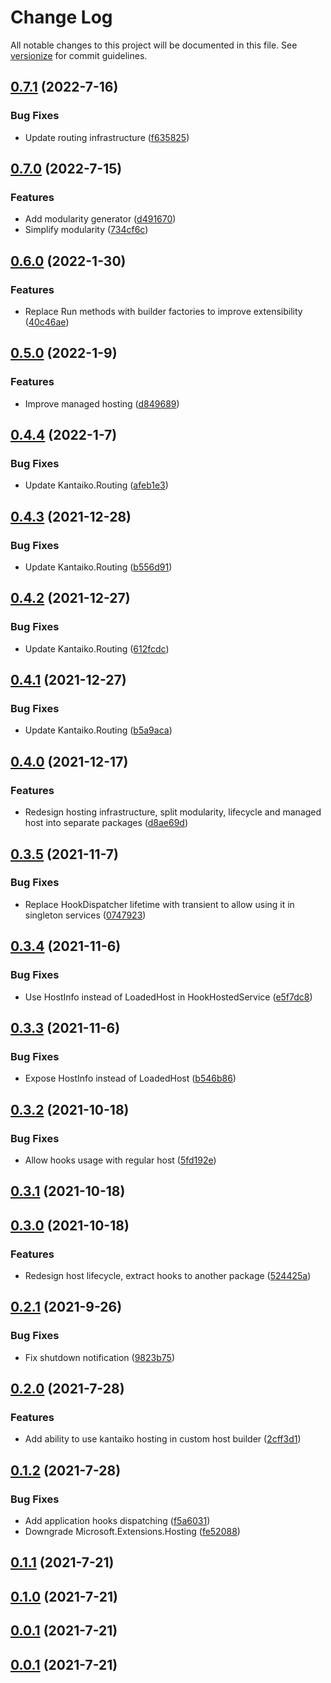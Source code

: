 # Change Log

All notable changes to this project will be documented in this file. See [versionize](https://github.com/saintedlama/versionize) for commit guidelines.

<a name="0.7.1"></a>
## [0.7.1](https://www.github.com/Kantaiko/Hosting/releases/tag/v0.7.1) (2022-7-16)

### Bug Fixes

* Update routing infrastructure ([f635825](https://www.github.com/Kantaiko/Hosting/commit/f635825f79009f6615bb1f29b625b2a35b509deb))

<a name="0.7.0"></a>
## [0.7.0](https://www.github.com/Kantaiko/Hosting/releases/tag/v0.7.0) (2022-7-15)

### Features

* Add modularity generator ([d491670](https://www.github.com/Kantaiko/Hosting/commit/d491670fe5ca544829edce10cb07873d65e7b2f4))
* Simplify modularity ([734cf6c](https://www.github.com/Kantaiko/Hosting/commit/734cf6c1dcd18c33e041c4779344aca8366cf956))

<a name="0.6.0"></a>
## [0.6.0](https://www.github.com/Kantaiko/Hosting/releases/tag/v0.6.0) (2022-1-30)

### Features

* Replace Run methods with builder factories to improve extensibility ([40c46ae](https://www.github.com/Kantaiko/Hosting/commit/40c46ae92f95941c61c60ea70e4cee4518f9f25e))

<a name="0.5.0"></a>
## [0.5.0](https://www.github.com/Kantaiko/Hosting/releases/tag/v0.5.0) (2022-1-9)

### Features

* Improve managed hosting ([d849689](https://www.github.com/Kantaiko/Hosting/commit/d8496890a378b93e0c7b11f127e20c0fbb8a1579))

<a name="0.4.4"></a>
## [0.4.4](https://www.github.com/Kantaiko/Hosting/releases/tag/v0.4.4) (2022-1-7)

### Bug Fixes

* Update Kantaiko.Routing ([afeb1e3](https://www.github.com/Kantaiko/Hosting/commit/afeb1e34ff39a06dcb78f0b8736d58435df5c469))

<a name="0.4.3"></a>
## [0.4.3](https://www.github.com/Kantaiko/Hosting/releases/tag/v0.4.3) (2021-12-28)

### Bug Fixes

* Update Kantaiko.Routing ([b556d91](https://www.github.com/Kantaiko/Hosting/commit/b556d91fc331487718f367067fdba74656ba5d46))

<a name="0.4.2"></a>
## [0.4.2](https://www.github.com/Kantaiko/Hosting/releases/tag/v0.4.2) (2021-12-27)

### Bug Fixes

* Update Kantaiko.Routing ([612fcdc](https://www.github.com/Kantaiko/Hosting/commit/612fcdcbc36dfadf3fd531ae2a79eefaabd2f091))

<a name="0.4.1"></a>
## [0.4.1](https://www.github.com/Kantaiko/Hosting/releases/tag/v0.4.1) (2021-12-27)

### Bug Fixes

* Update Kantaiko.Routing ([b5a9aca](https://www.github.com/Kantaiko/Hosting/commit/b5a9acae384808a204a80c216407f5a4faa4997a))

<a name="0.4.0"></a>
## [0.4.0](https://www.github.com/Kantaiko/Hosting/releases/tag/v0.4.0) (2021-12-17)

### Features

* Redesign hosting infrastructure, split modularity, lifecycle and managed host into separate packages ([d8ae69d](https://www.github.com/Kantaiko/Hosting/commit/d8ae69da53d21f6fd5771a2f0701d73ecdc0e59c))

<a name="0.3.5"></a>
## [0.3.5](https://www.github.com/Kantaiko/Hosting/releases/tag/v0.3.5) (2021-11-7)

### Bug Fixes

* Replace HookDispatcher lifetime with transient to allow using it in singleton services ([0747923](https://www.github.com/Kantaiko/Hosting/commit/07479237d07514654687e0f78816a816608fd3c5))

<a name="0.3.4"></a>
## [0.3.4](https://www.github.com/Kantaiko/Hosting/releases/tag/v0.3.4) (2021-11-6)

### Bug Fixes

* Use HostInfo instead of LoadedHost in HookHostedService ([e5f7dc8](https://www.github.com/Kantaiko/Hosting/commit/e5f7dc8a70a44007fa6d0035ff87f9c02c90558f))

<a name="0.3.3"></a>
## [0.3.3](https://www.github.com/Kantaiko/Hosting/releases/tag/v0.3.3) (2021-11-6)

### Bug Fixes

* Expose HostInfo instead of LoadedHost ([b546b86](https://www.github.com/Kantaiko/Hosting/commit/b546b86532ee5f9b95b7b4b7857157c52fe6cd41))

<a name="0.3.2"></a>
## [0.3.2](https://www.github.com/Kantaiko/Hosting/releases/tag/v0.3.2) (2021-10-18)

### Bug Fixes

* Allow hooks usage with regular host ([5fd192e](https://www.github.com/Kantaiko/Hosting/commit/5fd192e26ee6371b6fab6ec45ec7dd73c03137f3))

<a name="0.3.1"></a>
## [0.3.1](https://www.github.com/Kantaiko/Hosting/releases/tag/v0.3.1) (2021-10-18)

<a name="0.3.0"></a>
## [0.3.0](https://www.github.com/Kantaiko/Hosting/releases/tag/v0.3.0) (2021-10-18)

### Features

* Redesign host lifecycle, extract hooks to another package ([524425a](https://www.github.com/Kantaiko/Hosting/commit/524425ac42c48cb76a563d26ea9a4924d0ea89b9))

<a name="0.2.1"></a>
## [0.2.1](https://www.github.com/Kantaiko/Hosting/releases/tag/v0.2.1) (2021-9-26)

### Bug Fixes

* Fix shutdown notification ([9823b75](https://www.github.com/Kantaiko/Hosting/commit/9823b7544fb318fef563e0e955ed25f010ac2dbf))

<a name="0.2.0"></a>
## [0.2.0](https://www.github.com/Kantaiko/Hosting/releases/tag/v0.2.0) (2021-7-28)

### Features

* Add ability to use kantaiko hosting in custom host builder ([2cff3d1](https://www.github.com/Kantaiko/Hosting/commit/2cff3d1c7e1ab2190c895356cd9607a9808bae2d))

<a name="0.1.2"></a>
## [0.1.2](https://www.github.com/Kantaiko/Hosting/releases/tag/v0.1.2) (2021-7-28)

### Bug Fixes

* Add application hooks dispatching ([f5a6031](https://www.github.com/Kantaiko/Hosting/commit/f5a6031733d88a659441345f1653a1145726da80))
* Downgrade Microsoft.Extensions.Hosting ([fe52088](https://www.github.com/Kantaiko/Hosting/commit/fe520886e37abc040cb89efe5a24e20fd240cc71))

<a name="0.1.1"></a>
## [0.1.1](https://www.github.com/Kantaiko/Hosting/releases/tag/v0.1.1) (2021-7-21)

<a name="0.1.0"></a>
## [0.1.0](https://www.github.com/Kantaiko/Hosting/releases/tag/v0.1.0) (2021-7-21)

<a name="0.0.1"></a>
## [0.0.1](https://www.github.com/Kantaiko/Hosting/releases/tag/v0.0.1) (2021-7-21)

<a name="0.0.1"></a>
## [0.0.1](https://www.github.com/Kantaiko/Hosting/releases/tag/v0.0.1) (2021-7-21)

